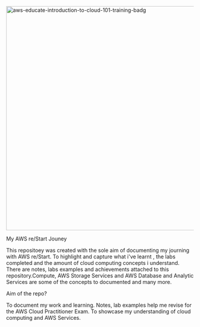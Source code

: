 <img width="601" height="601" alt="aws-educate-introduction-to-cloud-101-training-badg" src="https://github.com/user-attachments/assets/f5197faf-37a0-42ce-b6b1-a7cc341a982e" />


My AWS re/Start Jouney 

This repositoey was created with the sole aim of documenting my journing with AWS re/Start. To highlight and capture what i've learnt , the labs completed and the amount of cloud computing concepts i understand. There are notes, labs examples and achievements attached to this repository.Compute, AWS Storage Services and AWS Database and Analytic Services are some of the concepts to documented and many more.

Aim of the repo?

To document my work and learning.
Notes, lab examples help me revise for the AWS Cloud Practitioner Exam.
To showcase my understanding of cloud computing and AWS Services.
